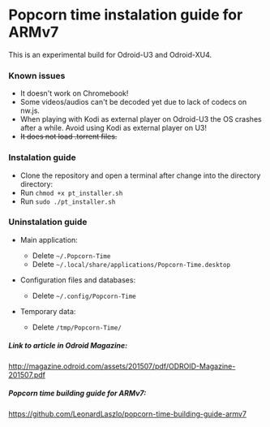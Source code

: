 # Popcorn time instalation guide for ARMv7

This is an experimental build for Odroid-U3 and Odroid-XU4.

### Known issues
- It doesn't work on Chromebook!
- Some videos/audios can't be decoded yet due to lack of codecs on nw.js.
- When playing with Kodi as external player on Odroid-U3 the OS crashes after a while. Avoid using Kodi as external player on U3!
- ~~It does not load .torrent files.~~

### Instalation guide
- Clone the repository and open a terminal after change into the directory directory:
- Run `chmod +x pt_installer.sh`
- Run `sudo ./pt_installer.sh`

### Uninstalation guide
- Main application:
	- Delete `~/.Popcorn-Time`
	- Delete `~/.local/share/applications/Popcorn-Time.desktop`

- Configuration files and databases:
	- Delete `~/.config/Popcorn-Time`
- Temporary data:
    - Delete `/tmp/Popcorn-Time/`

##### Link to article in Odroid Magazine:
http://magazine.odroid.com/assets/201507/pdf/ODROID-Magazine-201507.pdf

##### Popcorn time building guide for ARMv7:
https://github.com/LeonardLaszlo/popcorn-time-building-guide-armv7